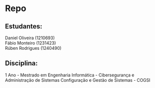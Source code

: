 # Repo

## Estudantes:
Daniel Oliveira (1210693) <br>
Fábio Monteiro (1231423) <br>
Rúben Rodrigues (1240490)

## Disciplina:
1 Ano - Mestrado em Engenharia Informática - Cibersegurança e Administração de Sistemas
	Configuração e Gestão de Sistemas - COGSI
